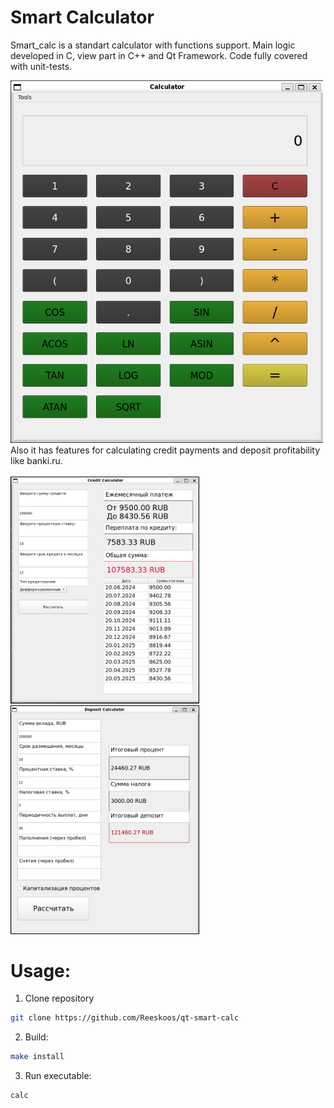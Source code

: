 # Smart Calculator

Smart_calc is a standart calculator with functions support.
Main logic developed in C, view part in C++ and Qt Framework. Code fully covered with unit-tests.

<div>
  <img src="img/smart-calc.png" alt="SmartCalc" style="width:500px;"/>
</div>
Also it has features for calculating credit payments and deposit profitability like banki.ru.<br><br>
<div>
  <img src="img/credit.png" alt="CreditCalc" style="width:300px; margin-right: 10px; border: 1px solid black;"/>
  <img src="img/deposit.png" alt="DepositCalc" style="width:300px;  border: 1px solid black;"/>
</div>

# Usage:
1. Clone repository
```sh
git clone https://github.com/Reeskoos/qt-smart-calc
```
2. Build:
```sh
make install
```
3. Run executable:
```sh
calc
```